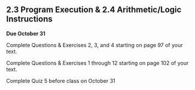## 2.3 Program Execution & 2.4 Arithmetic/Logic Instructions

**Due October 31**

Complete Questions & Exercises 2, 3, and 4 starting on page 97 of your text.

Complete Questions & Exercises 1 through 12 starting on page 102 of your text.

Complete Quiz 5 before class on October 31

